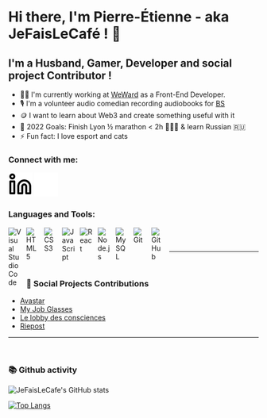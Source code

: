 # Hi there, I'm Pierre-Étienne - aka JeFaisLeCafé ! 👋

## I'm a Husband, Gamer, Developer and social project Contributor !

- 🚶‍♂️ I'm currently working at [WeWard](https://www.weward.com) as a Front-End Developer.
- 🎙️ I'm a volunteer audio comedian recording audiobooks for [BS](https://lesbibliothequessonores.org/mabibliothequesonore?id=148)
- 🪙 I want to learn about Web3 and create something useful with it
- 🏁 2022 Goals: Finish Lyon ½ marathon < 2h 🏃🏻‍♂️ & learn Russian 🇷🇺
- ⚡ Fun fact: I love esport and cats

### Connect with me:

[![website](./img/linkedin-light.svg)](https://linkedin.com/in/codeSTACKr#gh-light-mode-only)
[![website](./img/linkedin-dark.svg)](https://linkedin.com/in/codeSTACKr#gh-dark-mode-only)
&nbsp;&nbsp;

### Languages and Tools:

<img align="left" alt="Visual Studio Code" width="26px" src="https://cdn.jsdelivr.net/gh/devicons/devicon/icons/vscode/vscode-original.svg" style="padding-right:10px;" />
<img align="left" alt="HTML5" width="26px" src="https://cdn.jsdelivr.net/gh/devicons/devicon/icons/html5/html5-original.svg" style="padding-right:10px;" />
<img align="left" alt="CSS3" width="26px" src="https://cdn.jsdelivr.net/gh/devicons/devicon/icons/css3/css3-original.svg" style="padding-right:10px;" />
<img align="left" alt="JavaScript" width="26px" src="https://cdn.jsdelivr.net/gh/devicons/devicon/icons/javascript/javascript-original.svg" style="padding-right:10px;" />
<img align="left" alt="React" width="26px" src="https://cdn.jsdelivr.net/gh/devicons/devicon/icons/react/react-original.svg" style="padding-right:10px;" />
<img align="left" alt="Node.js" width="26px" src="https://cdn.jsdelivr.net/gh/devicons/devicon/icons/nodejs/nodejs-original.svg" style="padding-right:10px;" />
<img align="left" alt="MySQL" width="26px" src="https://cdn.jsdelivr.net/gh/devicons/devicon/icons/mysql/mysql-original.svg" style="padding-right:10px;" />
<img align="left" alt="Git" width="26px" src="https://cdn.jsdelivr.net/gh/devicons/devicon/icons/git/git-original.svg" style="padding-right:10px;" />
<img align="left" alt="GitHub" width="26px" src="https://user-images.githubusercontent.com/3369400/139447912-e0f43f33-6d9f-45f8-be46-2df5bbc91289.png" style="padding-right:10px;" />

<br />
<br />

---

<br />

### 📕 Social Projects Contributions

- [Avastar](http://avastar.fr/)
- [My Job Glasses](https://www.myjobglasses.com/)
- [Le lobby des consciences](https://lobbydesconsciences.org/)
- [Riepost](https://lobbydesconsciences.org/la-plateforme-riepost/)

---

<br />

### 📚 Github activity

![JeFaisLeCafe's GitHub stats](https://github-readme-stats.vercel.app/api?username=JeFaisLeCafe&show_icons=true&theme=radical)

[![Top Langs](https://github-readme-stats.vercel.app/api/top-langs/?username=JeFaisLeCafe&layout=compact)](https://github.com/JeFaisLeCafe/github-readme-stats)
